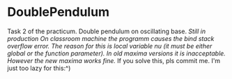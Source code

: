 # DoublePendulum
Task 2 of the practicum.
Double pendulum on oscillating base.
*Still in production
On classroom machine the programm causes the bind stack overflow error. The reason for this is local variable nu (it must be either global or the function parameter). In old maxima versions it is inacceptable. However the new maxima works fine.*
If you solve this, pls commit me. I'm just too lazy for this:^)
